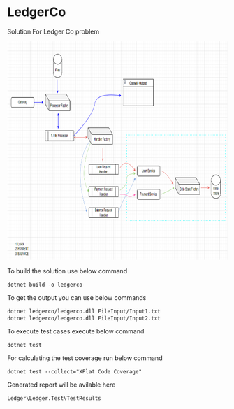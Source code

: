 # LedgerCo

Solution For Ledger Co problem

<img src="ledger.png" alt="a" width="100%" height="500"/>

To build the solution use below command

```
dotnet build -o ledgerco
```

To get the output you can use below commands

```
dotnet ledgerco/ledgerco.dll FileInput/Input1.txt
dotnet ledgerco/ledgerco.dll FileInput/Input2.txt
```

To execute test cases execute below command

```
dotnet test
```

For calculating the test coverage run below command

```
dotnet test --collect="XPlat Code Coverage"
```

Generated report will be avilable here

```
Ledger\Ledger.Test\TestResults
```
